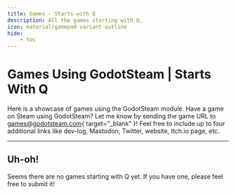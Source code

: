 ```yaml
---
title: Games - Starts with Q
description: All the games starting with Q.
icon: material/gamepad-variant-outline
hide:
    - toc
---
```


# Games Using GodotSteam | Starts With Q

Here is a showcase of games using the GodotSteam module. Have a game on Steam using GodotSteam? Let me know by sending the game URL to [games@godotsteam.com](mailto:games@godotsteam.com){ target="\_blank" }!  Feel free to include up to four additional links like dev-log, Mastodon, Twitter, website, Itch.io page, etc.

---

## Uh-oh!

Seems there are no games starting with Q yet. If you have one, please feel free to submit it!